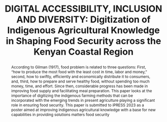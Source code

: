 ---
abstract: 'According to Gilman (1917), food problem is related to three questions:
  First, “how to produce the most food with the least cost in time, labor and money,”
  second, how to swiftly, efficiently and economically distribute it to consumers,
  and, third, how to prepare and serve healthy food, without spending too much money,
  time, and effort. Since then, considerable progress has been made in improving food
  supply and facilitating meal preparation. This paper looks at the importance of
  digitizing the indigenous farming methods that can be incorporated with the emerging
  trends in present agriculture playing a significant role in ensuring food security.
  This paper is submitted to iPRESS 2023 as a poster aimed at improving indigenous
  agricultural knowledge with a base for new capabilities in providing solutions matters
  food security'
creators:
- Kenga, Maureen
date: null
document_url: https://www.ideals.illinois.edu/items/128264/bitstreams/428893/data.pdf
grand_parent: iPRES
institutions: []
keywords:
- digital accessibility
- indigenous agricultural knowledge
landing_page_url: https://hdl.handle.net/2142/121060
language: eng
layout: publication
license: CC-BY 4.0 International
notes_url: null
parent: iPRES 2023
publication_type: paper
size: null
slides_url: null
source_name: iPRES
stream_url: null
title: 'DIGITAL ACCESSIBILITY, INCLUSION AND DIVERSITY: Digitization of Indigenous
  Agricultural Knowledge in Shaping Food Security across the Kenyan Coastal Region'
year: 2023
---
